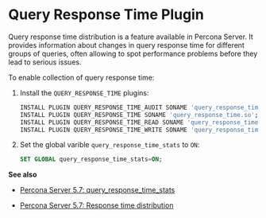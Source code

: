 # Query Response Time Plugin

Query response time distribution is a feature available in Percona Server.  It
provides information about changes in query response time for different groups
of queries, often allowing to spot performance problems before they lead to
serious issues.

To enable collection of query response time:

1. Install the `QUERY_RESPONSE_TIME` plugins:

    ```sql
    INSTALL PLUGIN QUERY_RESPONSE_TIME_AUDIT SONAME 'query_response_time.so';
    INSTALL PLUGIN QUERY_RESPONSE_TIME SONAME 'query_response_time.so';
    INSTALL PLUGIN QUERY_RESPONSE_TIME_READ SONAME 'query_response_time.so';
    INSTALL PLUGIN QUERY_RESPONSE_TIME_WRITE SONAME 'query_response_time.so';
    ```


2. Set the global varible `query_response_time_stats` to `ON`:

    ```sql
    SET GLOBAL query_response_time_stats=ON;
    ```

**See also**

* [Percona Server 5.7: query_response_time_stats](https://www.percona.com/doc/percona-server/5.7/diagnostics/response_time_distribution.html#query_response_time_stats)

* [Percona Server 5.7: Response time distribution](https://www.percona.com/doc/percona-server/5.7/diagnostics/response_time_distribution.html#installing-the-plugins)
